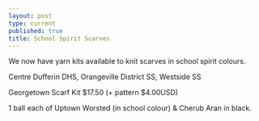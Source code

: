 ```yaml
---
layout: post
type: current
published: true
title: School Spirit Scarves
---
```

We now have yarn kits available to knit scarves in school spirit colours.

Centre Dufferin DHS, Orangeville District SS, Westside SS

Georgetown Scarf Kit  $17.50 (+ pattern $4.00USD)

1 ball each of Uptown Worsted (in school colour) & Cherub Aran in black.
